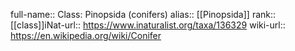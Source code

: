 

full-name:: Class: Pinopsida (conifers)
alias:: [[Pinopsida]]
rank:: [[class]]iNat-url:: https://www.inaturalist.org/taxa/136329
wiki-url:: https://en.wikipedia.org/wiki/Conifer